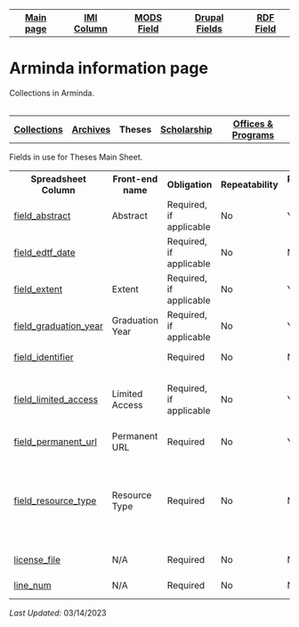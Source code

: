 <!DOCTYPE html>
<html>
<body>

<table style="width:100%">
  <tr>
    <th><a href="index.md">Main page</a></th>
	<th><a href="IMI.md">IMI Column</a></th>
    <th><a href="MODS.md">MODS Field</a></th>
	<th><a href="DrupalFields.md">Drupal Fields</a></th>
    <th><a href="RDF.md">RDF Field</a></th>
  </tr>
<table>
 <h1>Arminda information page</h1> 
  
<p>Collections in Arminda.</p>
<table>
   <tr>
		<th><a href="collections.md">Collections</a></th>
	   	<th><a href="Archives.md">Archives</a></th>
		<th>Theses</th>
		<th><a href="scholarship.md">Scholarship</a></th>
		<th><a href="Offices&Programs.md">Offices & Programs</a></th>
  </tr>
 </table>
<p>Fields in use for Theses Main Sheet.</p>
<table>
	<tr>
		<th>Spreadsheet Column</th>
		<th>Front-end name</th>
		<th>Obligation</th>
		<th>Repeatability</th>
		<th>Public Field</th>
		<th>Additional Note</th>
	</tr>
	<tr>
		<td><a href="field_abstract.md">field_abstract</a></td>
		<td>Abstract</td>
		<td>Required, if applicable</td>
		<td>No</td>
		<td>Yes</td>
		<td>For paragraphs, use 2 line breaks in the cell (ctrl + "Enter")</td>
	</tr>
	<tr>
		<td><a href="field_edtf_date.md">field_edtf_date</a></td>
		<td></td>
		<td>Required, if applicable</td>
		<td>No</td>
		<td>No</td>
		<td>See "EDTF according to DateFormattingGuidelinesARMINDA" for formatting</td>
	</tr>
  	<tr>
		<td><a href="field_extent.md">field_extent</a></td>
		<td>Extent</td>
		<td>Required, if applicable</td>
		<td>No</td>
		<td>Yes</td>
		<td></td>
  	</tr>
	<tr>
		<td><a href="field_graduation_year.md">field_graduation_year</a></td>
		<td>Graduation Year</td>
		<td>Required, if applicable</td>
		<td>No</td>
		<td>Yes</td>
		<td>Single digit months must be prefixed with a "0"</td>
	</tr>
	<tr>
		<td><a href="field_identifier.md">field_identifier</a></td>
		<td></td>
		<td>Required</td>
		<td>No</td>
		<td>No</td>
		<td>See collection guidelines for creation protocols</td>
	</tr>
	<tr>
		<td><a href="field_limited_access.md">field_limited_access</a></td>
		<td>Limited Access</td>
		<td>Required, if applicable</td>
		<td>No</td>
		<td>Yes</td>
		<td>There are two Access Condition fields.The other is field_access_terms. Field must be used in conjunction 			with field_access_terms.</td>
	</tr>
	<tr>
		<td><a href="field_permanent_url.md">field_permanent_url</a></td>
		<td>Permanent URL</td>
		<td>Required</td>
		<td>No</td>
		<td>Yes</td>
		<td></td>
	</tr>
	<tr>
		<td><a href="field_resource_type.md">field_resource_type</a></td>
		<td>Resource Type</td>
		<td>Required</td>
		<td>No</td>
		<td>No</td>
		<td>Due to the structure of Islandora 8, field_resource_type is a technical metadata field 			that has more to do with display of objects and less of the Type of Resource the 			object is - thus the definition, parameters and rules are different than other 				descriptive metadata fields.</td>
	</tr>
	<tr>
		<td><a href="license_file.md">license_file</a></td>
		<td>N/A</td>
		<td>Required</td>
		<td>No</td>
		<td>No</td>
		<td>Record file name of permission/license document here</td>
	</tr>
	<tr>
		<td><a href="line_num.md">line_num</a></td>
		<td>N/A</td>
		<td>Required</td>
		<td>No</td>
		<td>No</td>
		<td>Not used on ingest tabs, similar properties as field_weight</td>
	</tr>
	
</table>
	<p><i>Last Updated: </i>03/14/2023</p>
</dl>
</body>
</html>
